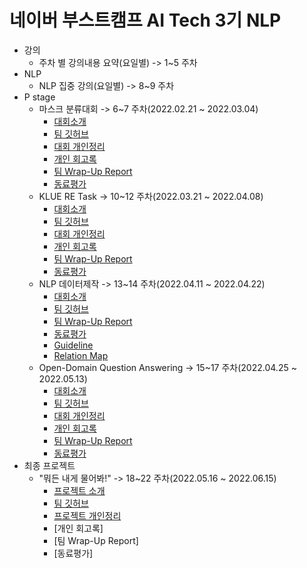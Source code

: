 # 네이버 부스트캠프 AI Tech 3기 NLP
- 강의 
  - 주차 별 강의내용 요약(요일별) -> 1~5 주차
- NLP
  - NLP 집중 강의(요일별) -> 8~9 주차
- P stage
  - 마스크 분류대회 -> 6~7 주차(2022.02.21 ~ 2022.03.04)
    - [대회소개](https://jaehahk.notion.site/P-stage-ce3da2112b4a4b98a22ea53e4d52a786)
    - [팀 깃허브](https://github.com/boostcampaitech3/level1-image-classification-level1-nlp-03)
    - [대회 개인정리](https://jaehahk.notion.site/6d7bec8b44c342d6a94ca74e9de733af)
    - [개인 회고록](https://jaehahk.notion.site/Wrap-UP-61c8e52b92a24013a264eedba8507fcb)
    - [팀 Wrap-Up Report](https://jaehahk.notion.site/NLP-3-Team-Wrap-Up-report-e227febecae44a0bb57ca5bd3f41cbeb)
    - [동료평가](https://jaehahk.notion.site/_-3844adcbc4ac45b6a014471f786cbbd2)
  - KLUE RE Task -> 10~12 주차(2022.03.21 ~ 2022.04.08)
    - [대회소개](https://jaehahk.notion.site/P-stage-KLUE-RE-Task-a559aa4e256f4fab82c33b3e589710c5)
    - [팀 깃허브](https://github.com/boostcampaitech3/level2-klue-level2-nlp-09)
    - [대회 개인정리](https://jaehahk.notion.site/2-P-stage-2b2106d4264b42b79453abcdde9a77e7)
    - [개인 회고록](https://jaehahk.notion.site/125c9a34d27a46009d578e5905e2d5e1)
    - [팀 Wrap-Up Report](https://jaehahk.notion.site/NLP-9-MnM-Team-Wrap-Up-report-e84c914f393d4cdda9c80490b84e89b0)
    - [동료평가](https://jaehahk.notion.site/_-KLUE-RE-Task-eae3b1a340bc475da2551b78152074d6)
  - NLP 데이터제작 -> 13~14 주차(2022.04.11 ~ 2022.04.22)
    - [대회소개](https://jaehahk.notion.site/P-stage-RE-d41d1fdce48e4ccbad9d91d38f4206ae)
    - [팀 깃허브](https://github.com/boostcampaitech3/level2-data-annotation_nlp-level2-nlp-09)
    - [팀 Wrap-Up Report](https://jaehahk.notion.site/NLP-9-MnM-Team-Wrap-Up-report-0abfd4c6ea9342ed88ea457d0e785ab9)
    - [동료평가](https://jaehahk.notion.site/_-85ba753ccfb945e99a67736fbbcf85bb)
    - [Guideline](https://docs.google.com/document/d/1XhR36u-DZoZcP9yVYDDPwrb_AUrtPIc0/edit)
    - [Relation Map](https://docs.google.com/spreadsheets/d/1eMPZTpkVTwXyW-D1txj1NZyHt6ZOiw1R/edit#gid=535075484)
  - Open-Domain Question Answering -> 15~17 주차(2022.04.25 ~ 2022.05.13)
    - [대회소개](https://jaehahk.notion.site/P-stage-Open-Domain-Question-Asnwering-465147f1768c4cdca14513946d835144)
    - [팀 깃허브](https://github.com/boostcampaitech3/level2-mrc-level2-nlp-09)
    - [대회 개인정리](https://jaehahk.notion.site/MRC-0aa2bacc65ec4000b565fc4a7b631799)
    - [개인 회고록](https://jaehahk.notion.site/6a62bca9b7944be0bb734db6de183028)
    - [팀 Wrap-Up Report](https://jaehahk.notion.site/NLP-9-MnM-MRC-Team-Wrap-Up-report-0315ada0192f4bda9901f4ddc5e22232)
    - [동료평가](https://jaehahk.notion.site/_-MRC-ce57ed7c89c3407d99fdda59e47d7147)
- 최종 프로젝트
  - "뭐든 내게 물어봐!" -> 18~22 주차(2022.05.16 ~ 2022.06.15)
    - [프로젝트 소개](https://jaehahk.notion.site/2df14f6890a64a77a92dfe7d40aeab4c)
    - [팀 깃허브](https://github.com/boostcampaitech3/final-project-level3-nlp-09)
    - [프로젝트 개인정리](https://jaehahk.notion.site/Final-Project-0ee2cb8993c5406b9d22d5d345398030)
    - [개인 회고록]
    - [팀 Wrap-Up Report]
    - [동료평가]
